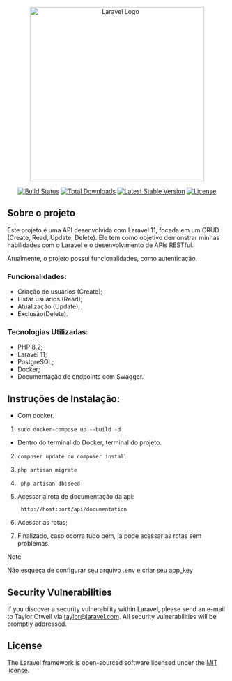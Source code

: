 <p align="center"><a href="https://laravel.com" target="_blank"><img src="https://raw.githubusercontent.com/laravel/art/master/logo-lockup/5%20SVG/2%20CMYK/1%20Full%20Color/laravel-logolockup-cmyk-red.svg" width="400" alt="Laravel Logo"></a></p>

<p align="center">
<a href="https://github.com/laravel/framework/actions"><img src="https://github.com/laravel/framework/workflows/tests/badge.svg" alt="Build Status"></a>
<a href="https://packagist.org/packages/laravel/framework"><img src="https://img.shields.io/packagist/dt/laravel/framework" alt="Total Downloads"></a>
<a href="https://packagist.org/packages/laravel/framework"><img src="https://img.shields.io/packagist/v/laravel/framework" alt="Latest Stable Version"></a>
<a href="https://packagist.org/packages/laravel/framework"><img src="https://img.shields.io/packagist/l/laravel/framework" alt="License"></a>
</p>

## Sobre o projeto
Este projeto é uma API desenvolvida com Laravel 11, focada em um CRUD (Create, Read, Update, Delete). Ele tem como objetivo demonstrar minhas habilidades com o Laravel e o desenvolvimento de APIs RESTful.

Atualmente, o projeto possui funcionalidades, como autenticação.

### Funcionalidades:
- Criação de usuários (Create);
- Listar usuários (Read);
- Atualização (Update);
- Exclusão(Delete).

### Tecnologias Utilizadas:
- PHP 8.2;
- Laravel 11;
- PostgreSQL;
- Docker;
- Documentação de endpoints com Swagger.


## Instruções de Instalação:
- Com docker.
1. ```
   sudo docker-compose up --build -d
   ```

- Dentro do terminal do Docker, terminal do projeto.
2. ```
   composer update ou composer install
   ```
3. ```
   php artisan migrate
   ```
4. ```
    php artisan db:seed
   ```
5. Acessar a rota de documentação da api:
   ```
    http://host:port/api/documentation
   ```
6. Acessar as rotas;

7. Finalizado, caso ocorra tudo bem, já pode acessar as rotas sem problemas.

> [!NOTE]
> Não esqueça de configurar seu arquivo .env e criar seu app_key



## Security Vulnerabilities

If you discover a security vulnerability within Laravel, please send an e-mail to Taylor Otwell via [taylor@laravel.com](mailto:taylor@laravel.com). All security vulnerabilities will be promptly addressed.

## License

The Laravel framework is open-sourced software licensed under the [MIT license](https://opensource.org/licenses/MIT).
